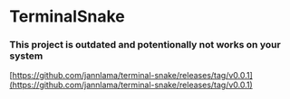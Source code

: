 # TerminalSnake

### This project is outdated and potentionally not works on your system

[https://github.com/jannlama/terminal-snake/releases/tag/v0.0.1](https://github.com/jannlama/terminal-snake/releases/tag/v0.0.1)
